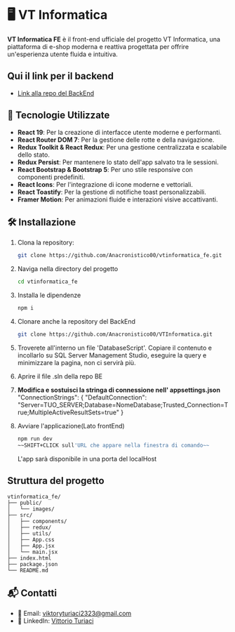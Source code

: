 # 🖥️ VT Informatica

**VT Informatica FE** è il front-end ufficiale del progetto VT Informatica, una piattaforma di e-shop moderna e reattiva progettata per offrire un'esperienza utente fluida e intuitiva.

## Qui il link per il backend
- [Link alla repo del BackEnd](https://github.com/Anacronistico00/VTInformatica)
## 🚀 Tecnologie Utilizzate

- **React 19**: Per la creazione di interfacce utente moderne e performanti.
- **React Router DOM 7**: Per la gestione delle rotte e della navigazione.
- **Redux Toolkit & React Redux**: Per una gestione centralizzata e scalabile dello stato.
- **Redux Persist**: Per mantenere lo stato dell'app salvato tra le sessioni.
- **React Bootstrap & Bootstrap 5**: Per uno stile responsive con componenti predefiniti.
- **React Icons**: Per l'integrazione di icone moderne e vettoriali.
- **React Toastify**: Per la gestione di notifiche toast personalizzabili.
- **Framer Motion**: Per animazioni fluide e interazioni visive accattivanti.

## 🛠️ Installazione

1. Clona la repository:
   ```bash
   git clone https://github.com/Anacronistico00/vtinformatica_fe.git
   ```
   
2. Naviga nella directory del progetto
   ```bash
   cd vtinformatica_fe
   ```
   
3. Installa le dipendenze
   ```bash
   npm i
   ```
4. Clonare anche la repository del BackEnd
   ```bash
   git clone https://github.com/Anacronistico00/VTInformatica.git
   ```
   
5. Troverete all'interno un file 'DatabaseScript'. Copiare il contenuto e incollarlo su SQL Server Management Studio, eseguire la query e minimizzare la pagina, non ci servirà più.
   
6. Aprire il file .sln della repo BE
   
7. **Modifica e sostuisci la stringa di connessione nell' appsettings.json**
   "ConnectionStrings": {
  "DefaultConnection": "Server=TUO_SERVER;Database=NomeDatabase;Trusted_Connection=True;MultipleActiveResultSets=true"
}
   
8. Avviare l'applicazione(Lato frontEnd)
   ```bash
   npm run dev
   ~~SHIFT+CLICK sull'URL che appare nella finestra di comando~~
   ```
   L'app sarà disponibile in una porta del localHost
   
## Struttura del progetto
```plaintext
vtinformatica_fe/
├── public/
│   └── images/
├── src/
│   ├── components/
│   ├── redux/
│   ├── utils/
│   ├── App.css
│   ├── App.jsx
│   └── main.jsx
├── index.html
├── package.json
└── README.md
```


## 📬 Contatti

- 📧 Email: viktoryturiaci2323@gmail.com
- 💼 LinkedIn: [Vittorio Turiaci](https://www.linkedin.com/in/vittorio-turiaci-2646a9333/)
